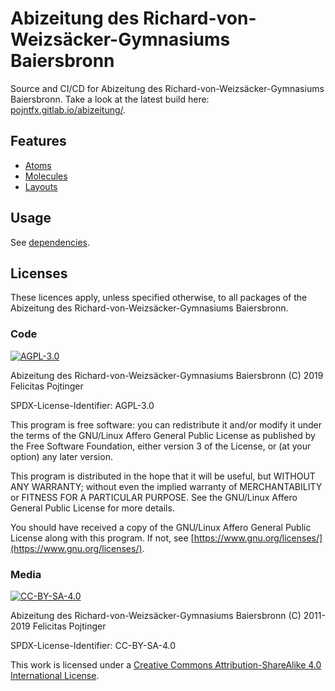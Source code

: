 # Abizeitung des Richard-von-Weizsäcker-Gymnasiums Baiersbronn

Source and CI/CD for Abizeitung des Richard-von-Weizsäcker-Gymnasiums Baiersbronn. Take a look at the latest build here: [pojntfx.gitlab.io/abizeitung/](https://pojntfx.gitlab.io/abizeitung/).

## Features

- [Atoms](./src/atoms)
- [Molecules](./src/molecules)
- [Layouts](./src/layouts)

## Usage

See [dependencies](./dependencies.csv).

## Licenses

These licences apply, unless specified otherwise, to all packages of the Abizeitung des Richard-von-Weizsäcker-Gymnasiums Baiersbronn.

### Code

[![AGPL-3.0](https://www.gnu.org/graphics/agplv3-155x51.png)](./LICENSE.md)

Abizeitung des Richard-von-Weizsäcker-Gymnasiums Baiersbronn (C) 2019 Felicitas Pojtinger

SPDX-License-Identifier: AGPL-3.0

This program is free software: you can redistribute it and/or modify it under the terms of the GNU/Linux Affero General Public License as published by the Free Software Foundation, either version 3 of the License, or (at your option) any later version.

This program is distributed in the hope that it will be useful, but WITHOUT ANY WARRANTY; without even the implied warranty of MERCHANTABILITY or FITNESS FOR A PARTICULAR PURPOSE. See the GNU/Linux Affero General Public License for more details.

You should have received a copy of the GNU/Linux Affero General Public License along with this program. If not, see [https://www.gnu.org/licenses/](https://www.gnu.org/licenses/).

### Media

[![CC-BY-SA-4.0](https://licensebuttons.net/l/by-sa/4.0/88x31.png)](./LICENSE_MEDIA.md)

Abizeitung des Richard-von-Weizsäcker-Gymnasiums Baiersbronn (C) 2011-2019 Felicitas Pojtinger

SPDX-License-Identifier: CC-BY-SA-4.0

This work is licensed under a [Creative Commons Attribution-ShareAlike 4.0 International License](https://creativecommons.org/licenses/by-sa/4.0/).
